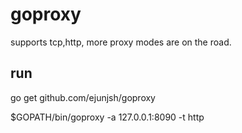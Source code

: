 # goproxy
supports tcp,http, more proxy modes are on the road.

## run
go get github.com/ejunjsh/goproxy

$GOPATH/bin/goproxy -a 127.0.0.1:8090 -t http
